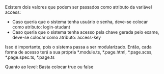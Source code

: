 Existem dois valores que podem ser passados como atributo da variável access:

- Caso queria que o sistema tenha usuário e senha, deve-se colocar como atributo:
    login-studant
- Caso queria que o sistema tenha acesso pela chave gerada pelo exame, deve-se colocar como atributo:
    access-key

Isso é importante, pois o sistema passa a ser modularizado. Então, cada forma de acesso terá a sua própria *.module.ts, *.page.html, *.page.scss, *.page.spec.ts, *.page.ts

Quanto ao level:
Basta colocar true ou false